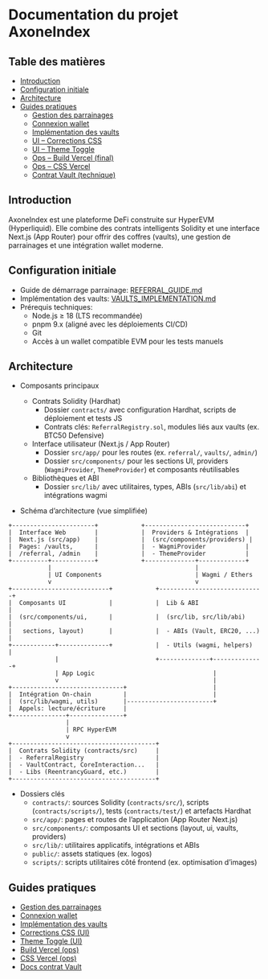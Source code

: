 # Documentation du projet AxoneIndex

## Table des matières
- [Introduction](#introduction)
- [Configuration initiale](#configuration-initiale)
- [Architecture](#architecture)
- [Guides pratiques](#guides-pratiques)
  - [Gestion des parrainages](./REFERRAL_MANAGEMENT_GUIDE.md)
  - [Connexion wallet](./WALLET_CONNECTION_GUIDE.md)
  - [Implémentation des vaults](./VAULTS_IMPLEMENTATION.md)
  - [UI – Corrections CSS](./ui/CORRECTIONS_SUMMARY.md)
  - [UI – Theme Toggle](./ui/THEME_TOGGLE_SUMMARY.md)
  - [Ops – Build Vercel (final)](./ops/VERCEL_BUILD_FIX_FINAL.md)
  - [Ops – CSS Vercel](./ops/VERCEL_CSS_FIX.md)
  - [Contrat Vault (technique)](./contracts/VaultContract.md)

## Introduction
AxoneIndex est une plateforme DeFi construite sur HyperEVM (Hyperliquid). Elle combine des contrats intelligents Solidity et une interface Next.js (App Router) pour offrir des coffres (vaults), une gestion de parrainages et une intégration wallet moderne.

## Configuration initiale
- Guide de démarrage parrainage: [REFERRAL_GUIDE.md](./REFERRAL_GUIDE.md)
- Implémentation des vaults: [VAULTS_IMPLEMENTATION.md](./VAULTS_IMPLEMENTATION.md)
- Prérequis techniques:
  - Node.js ≥ 18 (LTS recommandée)
  - pnpm 9.x (aligné avec les déploiements CI/CD)
  - Git
  - Accès à un wallet compatible EVM pour les tests manuels

## Architecture
- Composants principaux
  - Contrats Solidity (Hardhat)
    - Dossier `contracts/` avec configuration Hardhat, scripts de déploiement et tests JS
    - Contrats clés: `ReferralRegistry.sol`, modules liés aux vaults (ex. BTC50 Defensive)
  - Interface utilisateur (Next.js / App Router)
    - Dossier `src/app/` pour les routes (ex. `referral/`, `vaults/`, `admin/`)
    - Dossier `src/components/` pour les sections UI, providers (`WagmiProvider`, `ThemeProvider`) et composants réutilisables
  - Bibliothèques et ABI
    - Dossier `src/lib/` avec utilitaires, types, ABIs (`src/lib/abi`) et intégrations wagmi

- Schéma d’architecture (vue simplifiée)
```
+-----------------------+            +----------------------------+
|  Interface Web        |            |  Providers & Intégrations  |
|  Next.js (src/app)    |            |  (src/components/providers) |
|  Pages: /vaults,      |            |  - WagmiProvider           |
|  /referral, /admin    |            |  - ThemeProvider           |
+----------+------------+            +--------------+-------------+
           |                                        |
           | UI Components                          | Wagmi / Ethers
           v                                        v
+---------------------------+            +-----------------------------+
|  Composants UI            |            |  Lib & ABI                  |
|  (src/components/ui,      |            |  (src/lib, src/lib/abi)     |
|   sections, layout)       |            |  - ABIs (Vault, ERC20, ...) |
+------------+--------------+            |  - Utils (wagmi, helpers)   |
             |                           +--------------+--------------+
             | App Logic                                 |
             v                                           |
+-------------------------------+                        |
|  Intégration On-chain         |                        |
|  (src/lib/wagmi, utils)       |------------------------+
|  Appels: lecture/écriture     |
+---------------+---------------+
                |
                | RPC HyperEVM
                v
+----------------------------------------+
|  Contrats Solidity (contracts/src)     |
|  - ReferralRegistry                    |
|  - VaultContract, CoreInteraction...   |
|  - Libs (ReentrancyGuard, etc.)        |
+----------------------------------------+
```

- Dossiers clés
  - `contracts/`: sources Solidity (`contracts/src/`), scripts (`contracts/scripts/`), tests (`contracts/test/`) et artefacts Hardhat
  - `src/app/`: pages et routes de l’application (App Router Next.js)
  - `src/components/`: composants UI et sections (layout, ui, vaults, providers)
  - `src/lib/`: utilitaires applicatifs, intégrations et ABIs
  - `public/`: assets statiques (ex. logos)
  - `scripts/`: scripts utilitaires côté frontend (ex. optimisation d’images)

## Guides pratiques
- [Gestion des parrainages](./REFERRAL_MANAGEMENT_GUIDE.md)
- [Connexion wallet](./WALLET_CONNECTION_GUIDE.md)
- [Implémentation des vaults](./VAULTS_IMPLEMENTATION.md)
- [Corrections CSS (UI)](./ui/CORRECTIONS_SUMMARY.md)
- [Theme Toggle (UI)](./ui/THEME_TOGGLE_SUMMARY.md)
- [Build Vercel (ops)](./ops/VERCEL_BUILD_FIX_FINAL.md)
- [CSS Vercel (ops)](./ops/VERCEL_CSS_FIX.md)
- [Docs contrat Vault](./contracts/VaultContract.md)
